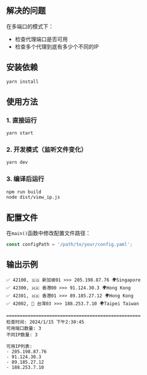 
## 解决的问题
在多端口的模式下：
- 检查代理端口是否可用
- 检查多个代理到底有多少个不同的IP


## 安装依赖

```bash
yarn install
```

## 使用方法

### 1. 直接运行
```bash
yarn start
```

### 2. 开发模式（监听文件变化）
```bash
yarn dev
```

### 3. 编译后运行
```bash
npm run build
node dist/view_ip.js
```

## 配置文件

在`main()`函数中修改配置文件路径：

```typescript
const configPath = '/path/to/your/config.yaml';
```

## 输出示例

```
✅ 42100, 🇸🇬 新加坡01 >>> 205.198.87.76 🌍Singapore
✅ 42300, 🇭🇰 香港00 >>> 91.124.30.3 🌍Hong Kong
✅ 42301, 🇭🇰 香港01 >>> 89.185.27.12 🌍Hong Kong
✅ 42002, 🚩 台湾03 >>> 188.253.7.10 🌍Taipei Taiwan

==================================================
检查时间: 2024/1/15 下午2:30:45
可用端口数量: 3
不同IP数量: 3

可用IP列表:
- 205.198.87.76
- 91.124.30.3
- 89.185.27.12
- 188.253.7.10
``` 